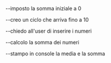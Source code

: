--imposto la somma iniziale a 0

--creo un ciclo che arriva fino a 10

--chiedo all'user di inserire i numeri

--calcolo la somma dei numeri

--stampo in console la media e la somma
